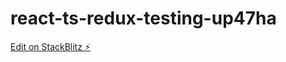 # react-ts-redux-testing-up47ha

[Edit on StackBlitz ⚡️](https://stackblitz.com/edit/react-ts-redux-testing-up47ha)